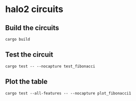# halo2 circuits

## Build the circuits 

```
cargo build
```

## Test the circuit
```
cargo test -- --nocapture test_fibonacci

```

## Plot the table
```
cargo test --all-features -- --nocapture plot_fibonacci1
```





